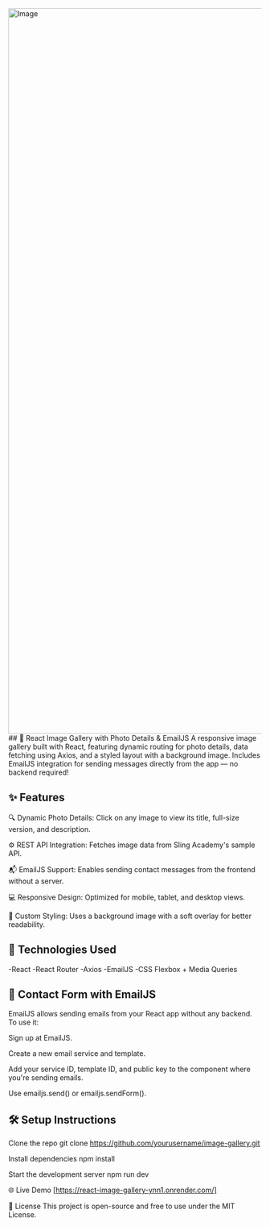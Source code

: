 <img width="1440" alt="Image" src="https://github.com/user-attachments/assets/84805f09-40c2-4218-b079-8014f29aa70a" />
## 📸 React Image Gallery with Photo Details & EmailJS
A responsive image gallery built with React, featuring dynamic routing for photo details, data fetching using Axios, and a styled layout with a background image. Includes EmailJS integration for sending messages directly from the app — no backend required!

## ✨ Features
🔍 Dynamic Photo Details: Click on any image to view its title, full-size version, and description.

⚙️ REST API Integration: Fetches image data from Sling Academy's sample API.

📬 EmailJS Support: Enables sending contact messages from the frontend without a server.

💻 Responsive Design: Optimized for mobile, tablet, and desktop views.

🎨 Custom Styling: Uses a background image with a soft overlay for better readability.

## 🚀 Technologies Used
-React
-React Router
-Axios
-EmailJS
-CSS Flexbox + Media Queries

## 📩 Contact Form with EmailJS
EmailJS allows sending emails from your React app without any backend.
To use it:

Sign up at EmailJS.

Create a new email service and template.

Add your service ID, template ID, and public key to the component where you're sending emails.

Use emailjs.send() or emailjs.sendForm().


## 🛠 Setup Instructions
Clone the repo
git clone https://github.com/yourusername/image-gallery.git

Install dependencies
npm install

Start the development server
npm run dev

🌐 Live Demo
[https://react-image-gallery-ynn1.onrender.com/]

📃 License
This project is open-source and free to use under the MIT License.
